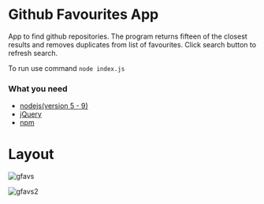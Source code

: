 # Github Favourites App

App to find github repositories. The program returns fifteen of the closest results and removes duplicates from list of favourites.
Click search button to refresh search. 

To run use command `node index.js`

### What you need
- [nodejs(version 5 - 9)](https://nodejs.org/en/)
- [jQuery](https://jquery.com/)
- [npm](https://www.npmjs.com/)

# Layout

![gfavs](https://user-images.githubusercontent.com/15314851/46045486-d9e04000-c0eb-11e8-8870-b2ba6d111fb3.png)

![gfavs2](https://user-images.githubusercontent.com/15314851/46045514-ef556a00-c0eb-11e8-9aff-7f72c088f1fb.png)
